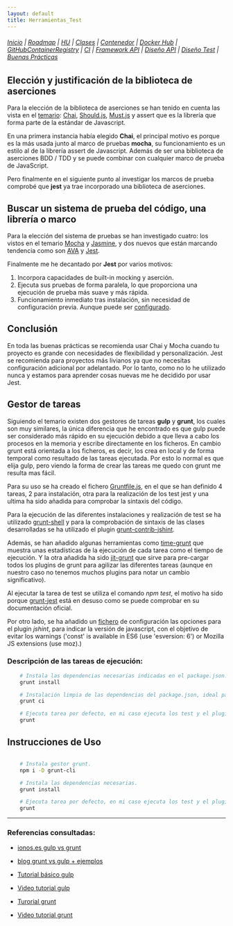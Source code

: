 ```yaml
---
layout: default
title: Herramientas_Test
---
```


###### [Inicio](./) | [Roadmap](./Roadmap.html) | [HU](./hu.html) | [Clases](./clases_desarrolladas) | [Contenedor](./contenedor.html) | [Docker Hub](./docker_hub.html) | [GitHubContainerRegistry](./githubcontainerregistry.html) | [CI](./ci.html) | [Framework API](./frameworkAPI.html) | [Diseño API](./diseñoAPI.html) | [Diseño Test](./diseñoTest.html)  | [Buenas Prácticas](./bnpracticas.html) 


<a name="item1"></a>

## Elección y justificación de la biblioteca de aserciones

Para la elección de la biblioteca de aserciones se han tenido en cuenta las vista en el [temario](http://jj.github.io/CC/documentos/temas/Desarrollo_basado_en_pruebas): [Chai](https://www.chaijs.com/), [Should.js](https://github.com/tj/should.js), [Must.js](https://github.com/moll/js-must) y assert que es la librería que forma parte de la estándar de Javascript.

En una primera instancia había elegido **Chai**, el principal motivo es porque es la más usada junto al marco de pruebas **mocha**, su funcionamiento es un estilo al de la librería assert de Javascript. Además de ser una biblioteca de aserciones BDD / TDD y se puede combinar con cualquier marco de prueba de JavaScript. 

Pero finalmente en el siguiente punto al investigar los marcos de prueba comprobé que **jest** ya trae incorporado una biblioteca de aserciones.

<a name="item2"></a>

## Buscar un sistema de prueba del código, una librería o marco

Para la elección del sistema de pruebas se han investigado cuatro: los vistos en el temario [Mocha](https://mochajs.org/) y [Jasmine](https://jasmine.github.io/), y dos nuevos que están marcando tendencia como son [AVA](https://github.com/avajs/ava) y [Jest](https://jestjs.io/).

Finalmente me he decantado por **Jest** por varios motivos:
1. Incorpora capacidades de built-in mocking y aserción.
2. Ejecuta sus pruebas de forma paralela, lo que proporciona una ejecución de prueba más suave y más rápida.
3. Funcionamiento inmediato tras instalación, sin necesidad de configuración previa. Aunque puede ser [configurado](https://jestjs.io/docs/en/configuration).

## Conclusión

En toda las buenas prácticas se recomienda usar Chai y Mocha cuando tu proyecto es grande con necesidades de flexibilidad y personalización. Jest se recomienda para proyectos más livianos ya que no necesitas configuración adicional por adelantado. 
Por lo tanto, como no lo he utilizado nunca y estamos para aprender cosas nuevas me he decidido por usar Jest.

<a name="item3"></a>


## Gestor de tareas

Siguiendo el temario existen dos gestores de tareas **gulp** y **grunt**, los cuales son muy similares, la única diferencia que he encontrado es que gulp puede ser considerado más rápido en su ejecución debido a que lleva a cabo los procesos en la memoria y escribe directamente en los ficheros. En cambio grunt está orientada a los ficheros, es decir, los crea en local y de forma temporal como resultado de las tareas ejecutada. 
Por esto lo normal es que elija gulp, pero viendo la forma de crear las tareas me quedo con grunt me resulta mas fácil.

Para su uso se ha creado el fichero [Gruntfile.js](https://github.com/cr13/RecetaCoctel/blob/main/Gruntfile.js), en el que se han definido 4 tareas, 2 para instalación, otra para la realización de los test jest y una ultima ha sido añadida para comprobar la sintaxis del código.

Para la ejecución de las diferentes instalaciones y realización de test se ha utilizado [grunt-shell](https://www.npmjs.com/package/grunt-shell) y para la comprobación de sintaxis de las clases desarrolladas se ha utilizado el plugin [grunt-contrib-jshint](https://www.npmjs.com/package/grunt-contrib-jshint).

Además, se han añadido algunas herramientas como [time-grunt](https://www.npmjs.com/package/time-grunt) que muestra unas estadísticas de la ejecución de cada tarea como el tiempo de ejecución. Y la otra añadida ha sido [jit-grunt](https://www.npmjs.com/package/jit-grunt) que sirve para pre-cargar todos los plugins de grunt para agilizar las diferentes tareas (aunque en nuestro caso no tenemos muchos plugins para notar un cambio significativo).

Al ejecutar la tarea de test se utiliza el comando *npm test*, el motivo ha sido porque [grunt-jest](https://www.npmjs.com/package/grunt-jest) está en desuso como se puede comprobar en su documentación oficial.

Por otro lado, se ha añadido un [fichero](https://github.com/cr13/RecetaCoctel/blob/main/.jshintrc) de configuración las opciones para el plugin *jshint*, para indicar la versión de javascript, con el objetivo de evitar los warnings ('const' is available in ES6 (use 'esversion: 6') or Mozilla JS extensions (use moz).)

### Descripción de las tareas de ejecución:

```bash
    # Instala las dependencias necesarias indicadas en el package.json.
    grunt install   

    # Instalación limpia de las dependencias del package.json, ideal para integración continua.
    grunt ci        

    # Ejecuta tarea por defecto, en mi caso ejecuta los test y el plugin para comprobar sintaxis.
    grunt     
```

## Instrucciones de Uso

```bash

    # Instala gestor grunt.
    npm i -D grunt-cli

    # Instala las dependencias necesarias.
    grunt install   

    # Ejecuta tarea por defecto, en mi caso ejecuta los test y el plugin para comprobar sintaxis.
    grunt           

```
---

### Referencias consultadas:

- [ionos.es gulp vs grunt](https://www.ionos.es/digitalguide/paginas-web/desarrollo-web/gulp-vs-grunt-que-diferencia-a-estos-task-runners/)

- [blog grunt vs gulp + ejemplos](https://blog.koalite.com/2015/06/grunt-o-gulp-que-uso/)

- [Tutorial básico gulp](https://frontendlabs.io/1669--gulp-js-en-espanol-tutorial-basico-primeros-pasos-y-ejemplos)

- [Video tutorial gulp](https://es.coursera.org/lecture/disenando-paginas-bootstrap4/automatizadores-de-tareas-gulp-yg01h)

- [Turorial grunt](https://gruntjs.com/getting-started)

- [Video tutorial grunt](https://es.coursera.org/lecture/disenando-paginas-bootstrap4/automatizadores-de-tareas-grunt-IPaB7)